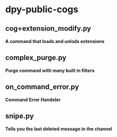 # dpy-public-cogs
## cog+extension_modify.py
#### A command that loads and unlods extensions
## complex_purge.py
#### Purge command with many built in filters
## on_command_error.py
#### Command Error Handeler
## snipe.py
#### Tells you the last deleted message in the channel

